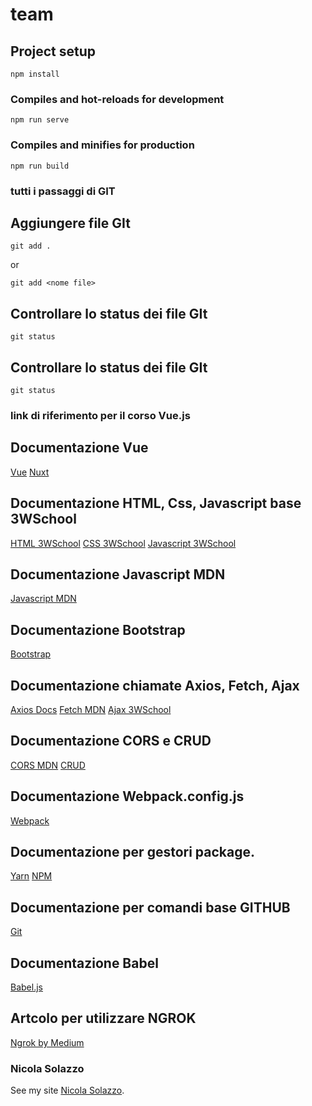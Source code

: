 # team

## Project setup
```
npm install
```

### Compiles and hot-reloads for development
```
npm run serve
```

### Compiles and minifies for production
```
npm run build
```

### tutti i passaggi di GIT
## Aggiungere file GIt
```
git add .
```
or

```
git add <nome file>
```
## Controllare lo status dei file GIt
```
git status
```
## Controllare lo status dei file GIt
```
git status
```

### link di riferimento per il corso Vue.js
## Documentazione Vue 
[Vue](https://vuejs.org/v2/guide/)
[Nuxt](https://nuxtjs.org/docs/2.x/get-started/installation)
## Documentazione HTML, Css, Javascript base 3WSchool
[HTML 3WSchool](https://www.w3schools.com/html/default.asp)
[CSS 3WSchool](https://www.w3schools.com/css/default.asp)
[Javascript 3WSchool](https://www.w3schools.com/js/default.asp)
## Documentazione Javascript MDN
[Javascript MDN](https://developer.mozilla.org/en-US/docs/Web/JavaScript)
## Documentazione Bootstrap
[Bootstrap](https://getbootstrap.com/docs/5.0/getting-started/introduction/)
## Documentazione chiamate Axios, Fetch, Ajax
[Axios Docs](https://axios-http.com/docs/intro)
[Fetch MDN](https://developer.mozilla.org/en-US/docs/Web/API/Fetch_API/Using_Fetch)
[Ajax 3WSchool](https://www.w3schools.com/js/js_ajax_intro.asp)
## Documentazione CORS e CRUD
[CORS MDN](https://developer.mozilla.org/en-US/docs/Web/HTTP/CORS)
[CRUD](https://www.ionos.it/digitalguide/siti-web/programmazione-del-sito-web/le-operazioni-crud-piu-importanti-per-i-database/)
## Documentazione Webpack.config.js
[Webpack](https://webpack.js.org/concepts/)
## Documentazione per gestori package.
[Yarn](https://yarnpkg.com/)
[NPM](https://www.npmjs.com/)
## Documentazione per comandi base GITHUB
[Git](https://rogerdudler.github.io/git-guide/index.it.html)
## Documentazione Babel
[Babel.js](https://babeljs.io/)
## Artcolo per utilizzare NGROK 
[Ngrok by Medium](https://medium.com/notonlycss/how-to-run-a-windows-machine-on-mac-913c28ded1a3)


### Nicola Solazzo
See my site [Nicola Solazzo](https://www.nicolasolazzo.net/).
